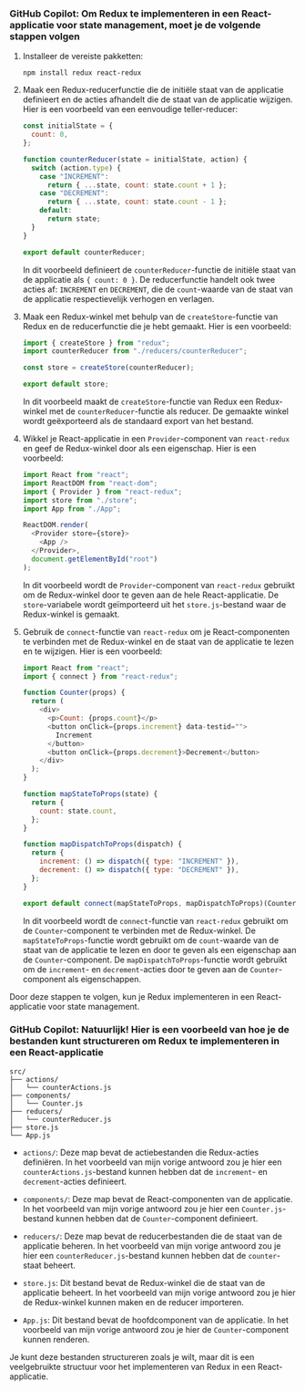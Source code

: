 ### GitHub Copilot: Om Redux te implementeren in een React-applicatie voor state management, moet je de volgende stappen volgen

1. Installeer de vereiste pakketten:

   ```
   npm install redux react-redux
   ```

2. Maak een Redux-reducerfunctie die de initiële staat van de applicatie definieert en de acties afhandelt die de staat van de applicatie wijzigen. Hier is een voorbeeld van een eenvoudige teller-reducer:

   ```javascript
   const initialState = {
     count: 0,
   };

   function counterReducer(state = initialState, action) {
     switch (action.type) {
       case "INCREMENT":
         return { ...state, count: state.count + 1 };
       case "DECREMENT":
         return { ...state, count: state.count - 1 };
       default:
         return state;
     }
   }

   export default counterReducer;
   ```

   In dit voorbeeld definieert de `counterReducer`-functie de initiële staat van de applicatie als `{ count: 0 }`. De reducerfunctie handelt ook twee acties af: `INCREMENT` en `DECREMENT`, die de `count`-waarde van de staat van de applicatie respectievelijk verhogen en verlagen.

3. Maak een Redux-winkel met behulp van de `createStore`-functie van Redux en de reducerfunctie die je hebt gemaakt. Hier is een voorbeeld:

   ```javascript
   import { createStore } from "redux";
   import counterReducer from "./reducers/counterReducer";

   const store = createStore(counterReducer);

   export default store;
   ```

   In dit voorbeeld maakt de `createStore`-functie van Redux een Redux-winkel met de `counterReducer`-functie als reducer. De gemaakte winkel wordt geëxporteerd als de standaard export van het bestand.

4. Wikkel je React-applicatie in een `Provider`-component van `react-redux` en geef de Redux-winkel door als een eigenschap. Hier is een voorbeeld:

   ```javascript
   import React from "react";
   import ReactDOM from "react-dom";
   import { Provider } from "react-redux";
   import store from "./store";
   import App from "./App";

   ReactDOM.render(
     <Provider store={store}>
       <App />
     </Provider>,
     document.getElementById("root")
   );
   ```

   In dit voorbeeld wordt de `Provider`-component van `react-redux` gebruikt om de Redux-winkel door te geven aan de hele React-applicatie. De `store`-variabele wordt geïmporteerd uit het `store.js`-bestand waar de Redux-winkel is gemaakt.

5. Gebruik de `connect`-functie van `react-redux` om je React-componenten te verbinden met de Redux-winkel en de staat van de applicatie te lezen en te wijzigen. Hier is een voorbeeld:

   ```javascript
   import React from "react";
   import { connect } from "react-redux";

   function Counter(props) {
     return (
       <div>
         <p>Count: {props.count}</p>
         <button onClick={props.increment} data-testid="">
           Increment
         </button>
         <button onClick={props.decrement}>Decrement</button>
       </div>
     );
   }

   function mapStateToProps(state) {
     return {
       count: state.count,
     };
   }

   function mapDispatchToProps(dispatch) {
     return {
       increment: () => dispatch({ type: "INCREMENT" }),
       decrement: () => dispatch({ type: "DECREMENT" }),
     };
   }

   export default connect(mapStateToProps, mapDispatchToProps)(Counter);
   ```

   In dit voorbeeld wordt de `connect`-functie van `react-redux` gebruikt om de `Counter`-component te verbinden met de Redux-winkel. De `mapStateToProps`-functie wordt gebruikt om de `count`-waarde van de staat van de applicatie te lezen en door te geven als een eigenschap aan de `Counter`-component. De `mapDispatchToProps`-functie wordt gebruikt om de `increment`- en `decrement`-acties door te geven aan de `Counter`-component als eigenschappen.

Door deze stappen te volgen, kun je Redux implementeren in een React-applicatie voor state management.

### GitHub Copilot: Natuurlijk! Hier is een voorbeeld van hoe je de bestanden kunt structureren om Redux te implementeren in een React-applicatie

```
src/
├── actions/
│   └── counterActions.js
├── components/
│   └── Counter.js
├── reducers/
│   └── counterReducer.js
├── store.js
└── App.js
```

- `actions/`: Deze map bevat de actiebestanden die Redux-acties definiëren. In het voorbeeld van mijn vorige antwoord zou je hier een `counterActions.js`-bestand kunnen hebben dat de `increment`- en `decrement`-acties definieert.

- `components/`: Deze map bevat de React-componenten van de applicatie. In het voorbeeld van mijn vorige antwoord zou je hier een `Counter.js`-bestand kunnen hebben dat de `Counter`-component definieert.

- `reducers/`: Deze map bevat de reducerbestanden die de staat van de applicatie beheren. In het voorbeeld van mijn vorige antwoord zou je hier een `counterReducer.js`-bestand kunnen hebben dat de `counter`-staat beheert.

- `store.js`: Dit bestand bevat de Redux-winkel die de staat van de applicatie beheert. In het voorbeeld van mijn vorige antwoord zou je hier de Redux-winkel kunnen maken en de reducer importeren.

- `App.js`: Dit bestand bevat de hoofdcomponent van de applicatie. In het voorbeeld van mijn vorige antwoord zou je hier de `Counter`-component kunnen renderen.

Je kunt deze bestanden structureren zoals je wilt, maar dit is een veelgebruikte structuur voor het implementeren van Redux in een React-applicatie.
